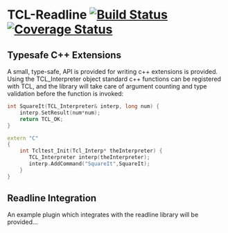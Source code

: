 TCL-Readline  [![Build Status](https://travis-ci.org/Grauniad/TCL-Readline.png?branch=master)](https://travis-ci.org/Grauniad/TCL-Readline)  [![Coverage Status](https://coveralls.io/repos/Grauniad/TCL-Readline/badge.png?branch=master)](https://coveralls.io/r/Grauniad/TCL-Readline?branch=master)
============

Typesafe C++ Extensions
--------------
A small, type-safe, API is provided for writing c++ extensions is provided. Using the TCL_Interpreter object standard c++ functions can be registered with TCL, and the library will take care of argument counting and type validation before the function is invoked: 


```c++
int SquareIt(TCL_Interpreter& interp, long num) {
    interp.SetResult(num*num);
    return TCL_OK;
}

extern "C"
{
    int Tcltest_Init(Tcl_Interp* theInterpreter) {
       TCL_Interpreter interp(theInterpreter);
       interp.AddCommand("SquareIt",SquareIt);
    }
}
```

Readline Integration
---------------------
An example plugin which integrates with the readline library will be provided...
